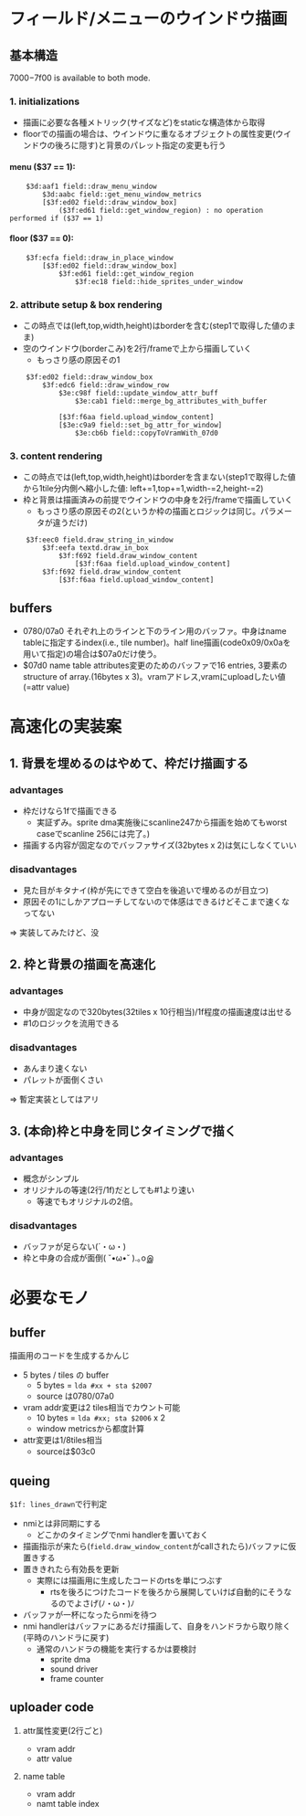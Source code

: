 # フィールド/メニューのウインドウ描画
## 基本構造
$7000-$7f00 is available to both mode.

### 1. initializations
-   描画に必要な各種メトリック(サイズなど)をstaticな構造体から取得
-   floorでの描画の場合は、ウインドウに重なるオブジェクトの属性変更(ウインドウの後ろに隠す)と背景のパレット指定の変更も行う
#### menu ($37 == 1):
```
    $3d:aaf1 field::draw_menu_window
        $3d:aabc field::get_menu_window_metrics
        [$3f:ed02 field::draw_window_box]
            ($3f:ed61 field::get_window_region) : no operation performed if ($37 == 1)
```

#### floor ($37 == 0):
```
    $3f:ecfa field::draw_in_place_window
        [$3f:ed02 field::draw_window_box]
            $3f:ed61 field::get_window_region
                $3f:ec18 field::hide_sprites_under_window
```

### 2. attribute setup & box rendering
-   この時点では(left,top,width,height)はborderを含む(step1で取得した値のまま)
-   空のウインドウ(borderこみ)を2行/frameで上から描画していく
    +   もっさり感の原因その1
```
    $3f:ed02 field::draw_window_box
        $3f:edc6 field::draw_window_row
            $3e:c98f field::update_window_attr_buff
                $3e:cab1 field::merge_bg_attributes_with_buffer

            [$3f:f6aa field.upload_window_content]
            [$3e:c9a9 field::set_bg_attr_for_window]
                $3e:cb6b field::copyToVramWith_07d0
```

### 3. content rendering
-   この時点では(left,top,width,height)はborderを含まない(step1で取得した値から1tile分内側へ縮小した値: left+=1,top+=1,width-=2,height-=2)
-   枠と背景は描画済みの前提でウインドウの中身を2行/frameで描画していく
    +   もっさり感の原因その2(というか枠の描画とロジックは同じ。パラメータが違うだけ)
```
    $3f:eec0 field.draw_string_in_window
        $3f:eefa textd.draw_in_box
            $3f:f692 field.draw_window_content
                [$3f:f6aa field.upload_window_content]
        $3f:f692 field.draw_window_content
            [$3f:f6aa field.upload_window_content]
```

## buffers
-   $0780/$07a0 それぞれ上のラインと下のライン用のバッファ。中身はname tableに指定するindex(i.e., tile number)。half line描画(code0x09/0x0aを用いて指定)の場合は$07a0だけ使う。
-   $07d0 name table attributes変更のためのバッファで16 entries, 3要素のstructure of array.(16bytes x 3)。vramアドレス,vramにuploadしたい値(=attr value)

# 高速化の実装案
## 1. 背景を埋めるのはやめて、枠だけ描画する
### advantages
-   枠だけなら1fで描画できる
    - 実証ずみ。sprite dma実施後にscanline247から描画を始めてもworst caseでscanline 256には完了。)
-   描画する内容が固定なのでバッファサイズ(32bytes x 2)は気にしなくていい
### disadvantages
-   見た目がキタナイ(枠が先にできて空白を後追いで埋めるのが目立つ)
-   原因その1にしかアプローチしてないので体感はできるけどそこまで速くなってない

⇒ 実装してみたけど、没

## 2. 枠と背景の描画を高速化
### advantages
-   中身が固定なので320bytes(32tiles x 10行相当)/1f程度の描画速度は出せる
-   #1のロジックを流用できる

### disadvantages
-   あんまり速くない
-   パレットが面倒くさい

⇒ 暫定実装としてはアリ

## 3. (本命)枠と中身を同じタイミングで描く
### advantages
-   概念がシンプル
-   オリジナルの等速(2行/1f)だとしても#1より速い
    - 等速でもオリジナルの2倍。

### disadvantages
-   バッファが足らない(´・ω・)
-   枠と中身の合成が面倒( ˘•ω•˘ ).｡oஇ

# 必要なモノ
## buffer
描画用のコードを生成するかんじ
- 5 bytes / tiles の buffer
    - 5 bytes = `lda #xx + sta $2007`
    - source は$0780/$07a0
- vram addr変更は2 tiles相当でカウント可能
    - 10 bytes = `lda #xx; sta $2006` x 2
    - window metricsから都度計算
- attr変更は1/8tiles相当
    - sourceは$03c0

## queing
`$1f: lines_drawn`で行判定

- nmiとは非同期にする
    - どこかのタイミングでnmi handlerを置いておく
- 描画指示が来たら(`field.draw_window_content`がcallされたら)バッファに仮置きする
- 置ききれたら有効長を更新
    - 実際には描画用に生成したコードのrtsを単につぶす
        - rtsを後ろにつけたコードを後ろから展開していけば自動的にそうなるのでよさげ(ﾉ・ω・)ﾉ
- バッファが一杯になったらnmiを待つ
- nmi handlerはバッファにあるだけ描画して、自身をハンドラから取り除く(平時のハンドラに戻す)
    - 通常のハンドラの機能を実行するかは要検討
        - sprite dma
        - sound driver
        - frame counter

## uploader code
1. attr属性変更(2行ごと)
    - vram addr
    - attr value

2. name table
    - vram addr
    - namt table index
